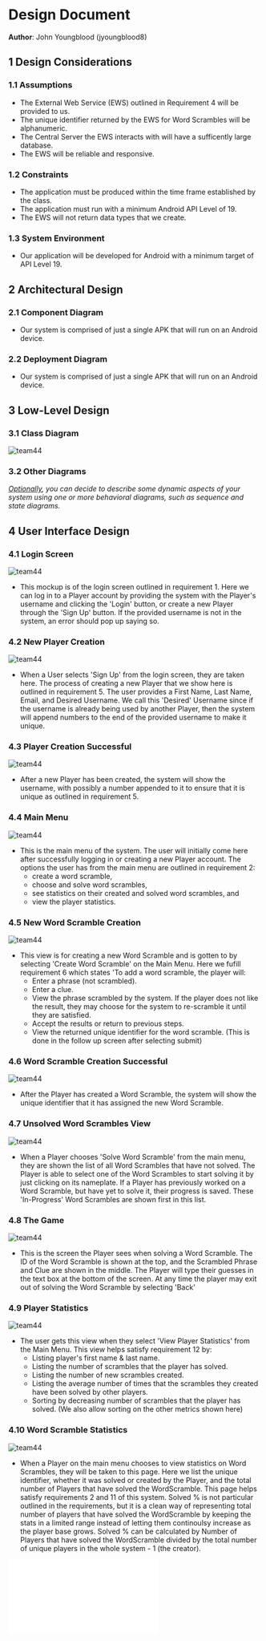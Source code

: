 # Design Document

**Author**: John Youngblood (jyoungblood8)

1 Design Considerations
-----------------------
### 1.1 Assumptions

* The External Web Service (EWS) outlined in Requirement 4 will be provided to us.
* The unique identifier returned by the EWS for Word Scrambles will be alphanumeric.
* The Central Server the EWS interacts with will have a sufficently large database.
* The EWS will be reliable and responsive.

### 1.2 Constraints

* The application must be produced within the time frame established by the class.
* The application must run with a minimum Android API Level of 19.
* The EWS will not return data types that we create.

### 1.3 System Environment

* Our application will be developed for Android with a minimum target of API Level 19.

2 Architectural Design
----------------------
### 2.1 Component Diagram

* Our system is comprised of just a single APK that will run on an Android device.

### 2.2 Deployment Diagram

* Our system is comprised of just a single APK that will run on an Android device.

3 Low-Level Design
---------------------
### 3.1 Class Diagram

![team44](https://github.gatech.edu/gt-omscs-se-2017fall/6300Fall17Team44/blob/master/GroupProject/Design-Team/images/team44Design.png?raw=true "Team design")

### 3.2 Other Diagrams

*<u>Optionally</u>, you can decide to describe some dynamic aspects of your system using one or more behavioral diagrams, such as sequence and state diagrams.*

4 User Interface Design
-----------------------
### 4.1 Login Screen
![team44](https://github.gatech.edu/gt-omscs-se-2017fall/6300Fall17Team44/blob/master/GroupProject/Docs/Images/LoginScreen.png "Login Screen")
* This mockup is of the login screen outlined in requirement 1. Here we can log in to a Player account by providing the system with the Player's username and clicking the 'Login' button, or create a new Player through the 'Sign Up' button. If the provided username is not in the system, an error should pop up saying so.

### 4.2 New Player Creation
![team44](https://github.gatech.edu/gt-omscs-se-2017fall/6300Fall17Team44/blob/master/GroupProject/Docs/Images/NewPlayerCreation.png "New Player Creation")
* When a User selects 'Sign Up' from the login screen, they are taken here. The process of creating a new Player that we show here is outlined in requirement 5. The user provides a First Name, Last Name, Email, and Desired Username. We call this 'Desired' Username since if the username is already being used by another Player, then the system will append numbers to the end of the provided username to make it unique.

### 4.3 Player Creation Successful
![team44](https://github.gatech.edu/gt-omscs-se-2017fall/6300Fall17Team44/blob/master/GroupProject/Docs/Images/PlayerCreation.png "Player Creation Successful")
* After a new Player has been created, the system will show the username, with possibly a number appended to it to ensure that it is unique as outlined in requirement 5.

### 4.4 Main Menu
![team44](https://github.gatech.edu/gt-omscs-se-2017fall/6300Fall17Team44/blob/master/GroupProject/Docs/Images/MainMenu.png "Main Menu")
* This is the main menu of the system. The user will initially come here after successfully logging in or creating a new Player account. The options the user has from the main menu are outlined in requirement 2:
	* create a word scramble,
	* choose and solve word scrambles,
	* see statistics on their created and solved word scrambles, and
	* view the player statistics.

### 4.5 New Word Scramble Creation
![team44](https://github.gatech.edu/gt-omscs-se-2017fall/6300Fall17Team44/blob/master/GroupProject/Docs/Images/NewWordScrambleCreator.png "New Word Scramble Creation")
* This view is for creating a new Word Scramble and is gotten to by selecting 'Create Word Scramble' on the Main Menu. Here we fufill requirement 6 which states 'To add a word scramble, the player will:
	* Enter a phrase (not scrambled).
	* Enter a clue.
	* View the phrase scrambled by the system. If the player does not like the result, they may choose for the system to re-scramble it until they are satisfied.
	* Accept the results or return to previous steps.
	* View the returned unique identifier for the word scramble. (This is done in the follow up screen after selecting submit)

### 4.6 Word Scramble Creation Successful
![team44](https://github.gatech.edu/gt-omscs-se-2017fall/6300Fall17Team44/blob/master/GroupProject/Docs/Images/WordScrambleCreation.png "Word Scramble Creation Successful")
* After the Player has created a Word Scramble, the system will show the unique identifier that it has assigned the new Word Scramble.

### 4.7 Unsolved Word Scrambles View
![team44](https://github.gatech.edu/gt-omscs-se-2017fall/6300Fall17Team44/blob/master/GroupProject/Docs/Images/ViewUnsolvedWordScramble.png "Unsolved Word Scrambles View")
* When a Player chooses 'Solve Word Scramble' from the main menu, they are shown the list of all Word Scrambles that have not solved. The Player is able to select one of the Word Scrambles to start solving it by just clicking on its nameplate. If a Player has previously worked on a Word Scramble, but have yet to solve it, their progress is saved. These 'In-Progress' Word Scrambles are shown first in this list.

### 4.8 The Game
![team44](https://github.gatech.edu/gt-omscs-se-2017fall/6300Fall17Team44/blob/master/GroupProject/Docs/Images/Game.png "The Game")
* This is the screen the Player sees when solving a Word Scramble. The ID of the Word Scramble is shown at the top, and the Scrambled Phrase and Clue are shown in the middle. The Player will type their guesses in the text box at the bottom of the screen. At any time the player may exit out of solving the Word Scramble by selecting 'Back'

### 4.9 Player Statistics
![team44](https://github.gatech.edu/gt-omscs-se-2017fall/6300Fall17Team44/blob/master/GroupProject/Docs/Images/PlayerStatistics.png "Player Statistics")
* The user gets this view when they select 'View Player Statistics' from the Main Menu. This view helps satisfy requirement 12 by:
	* Listing player's first name & last name.
	* Listing the number of scrambles that the player has solved.
	* Listing the number of new scrambles created.
	* Listing the average number of times that the scrambles they created have been solved by other players.
	* Sorting by decreasing number of scrambles that the player has solved. (We also allow sorting on the other metrics shown here)

### 4.10 Word Scramble Statistics
![team44](https://github.gatech.edu/gt-omscs-se-2017fall/6300Fall17Team44/blob/master/GroupProject/Docs/Images//WordScrambleStatistics.png "Word Scramble Statistics")
* When a Player on the main menu chooses to view statistics on Word Scrambles, they will be taken to this page. Here we list the unique identifier, whether it was solved or created by the Player, and the total number of Players that have solved the WordScramble. This page helps satisfy requirements 2 and 11 of this system. Solved % is not particular outlined in the requirements, but it is a clean way of representing total number of players that have solved the WordScramble by keeping the stats in a limited range instead of letting them continoulsy increase as the player base grows. Solved % can be calculated by Number of Players that have solved the WordScramble divided by the total number of unique players in the whole system - 1 (the creator).

![This GUI mockup was generated using Balsamiq.](../GUI_Mockup.pdf)
